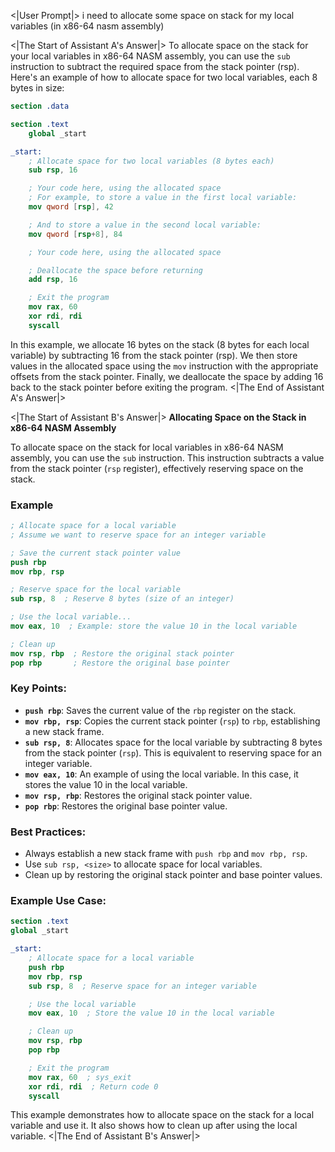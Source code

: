 <|User Prompt|>
i need to allocate some space on stack for my local variables (in x86-64 nasm assembly)

<|The Start of Assistant A's Answer|>
To allocate space on the stack for your local variables in x86-64 NASM assembly, you can use the `sub` instruction to subtract the required space from the stack pointer (rsp). Here's an example of how to allocate space for two local variables, each 8 bytes in size:

```nasm
section .data

section .text
    global _start

_start:
    ; Allocate space for two local variables (8 bytes each)
    sub rsp, 16

    ; Your code here, using the allocated space
    ; For example, to store a value in the first local variable:
    mov qword [rsp], 42

    ; And to store a value in the second local variable:
    mov qword [rsp+8], 84

    ; Your code here, using the allocated space

    ; Deallocate the space before returning
    add rsp, 16

    ; Exit the program
    mov rax, 60
    xor rdi, rdi
    syscall
```

In this example, we allocate 16 bytes on the stack (8 bytes for each local variable) by subtracting 16 from the stack pointer (rsp). We then store values in the allocated space using the `mov` instruction with the appropriate offsets from the stack pointer. Finally, we deallocate the space by adding 16 back to the stack pointer before exiting the program.
<|The End of Assistant A's Answer|>

<|The Start of Assistant B's Answer|>
**Allocating Space on the Stack in x86-64 NASM Assembly**

To allocate space on the stack for local variables in x86-64 NASM assembly, you can use the `sub` instruction. This instruction subtracts a value from the stack pointer (`rsp` register), effectively reserving space on the stack.

### Example

```nasm
; Allocate space for a local variable
; Assume we want to reserve space for an integer variable

; Save the current stack pointer value
push rbp
mov rbp, rsp

; Reserve space for the local variable
sub rsp, 8  ; Reserve 8 bytes (size of an integer)

; Use the local variable...
mov eax, 10  ; Example: store the value 10 in the local variable

; Clean up
mov rsp, rbp  ; Restore the original stack pointer
pop rbp       ; Restore the original base pointer
```

### Key Points:

- **`push rbp`**: Saves the current value of the `rbp` register on the stack.
- **`mov rbp, rsp`**: Copies the current stack pointer (`rsp`) to `rbp`, establishing a new stack frame.
- **`sub rsp, 8`**: Allocates space for the local variable by subtracting 8 bytes from the stack pointer (`rsp`). This is equivalent to reserving space for an integer variable.
- **`mov eax, 10`**: An example of using the local variable. In this case, it stores the value 10 in the local variable.
- **`mov rsp, rbp`**: Restores the original stack pointer value.
- **`pop rbp`**: Restores the original base pointer value.

### Best Practices:

- Always establish a new stack frame with `push rbp` and `mov rbp, rsp`.
- Use `sub rsp, <size>` to allocate space for local variables.
- Clean up by restoring the original stack pointer and base pointer values.

### Example Use Case:

```nasm
section .text
global _start

_start:
    ; Allocate space for a local variable
    push rbp
    mov rbp, rsp
    sub rsp, 8  ; Reserve space for an integer variable

    ; Use the local variable
    mov eax, 10  ; Store the value 10 in the local variable

    ; Clean up
    mov rsp, rbp
    pop rbp

    ; Exit the program
    mov rax, 60  ; sys_exit
    xor rdi, rdi  ; Return code 0
    syscall
```

This example demonstrates how to allocate space on the stack for a local variable and use it. It also shows how to clean up after using the local variable.
<|The End of Assistant B's Answer|>